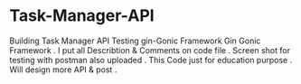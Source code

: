 # Task-Manager-API
Building  Task Manager API Testing gin-Gonic Framework
Gin Gonic Framework .
I put all Describtion & Comments on code file .
Screen shot for testing with postman also uploaded . 
This Code just for education purpose . 
Will design more API & post .

